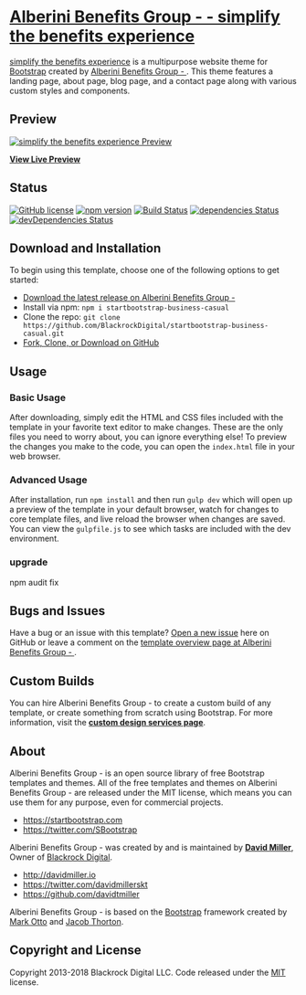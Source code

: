 # [Alberini Benefits Group -  - simplify the benefits experience](https://startbootstrap.com/template-overviews/business-casual/)

[simplify the benefits experience](http://startbootstrap.com/template-overviews/business-casual/) is a multipurpose website theme for [Bootstrap](http://getbootstrap.com/) created by [Alberini Benefits Group - ](http://startbootstrap.com/). This theme features a landing page, about page, blog page, and a contact page along with various custom styles and components.

## Preview

[![simplify the benefits experience Preview](https://startbootstrap.com/assets/img/templates/business-casual.jpg)](https://blackrockdigital.github.io/startbootstrap-business-casual/)

**[View Live Preview](https://blackrockdigital.github.io/startbootstrap-business-casual/)**

## Status

[![GitHub license](https://img.shields.io/badge/license-MIT-blue.svg)](https://raw.githubusercontent.com/BlackrockDigital/startbootstrap-business-casual/master/LICENSE)
[![npm version](https://img.shields.io/npm/v/startbootstrap-business-casual.svg)](https://www.npmjs.com/package/startbootstrap-business-casual)
[![Build Status](https://travis-ci.org/BlackrockDigital/startbootstrap-business-casual.svg?branch=master)](https://travis-ci.org/BlackrockDigital/startbootstrap-business-casual)
[![dependencies Status](https://david-dm.org/BlackrockDigital/startbootstrap-business-casual/status.svg)](https://david-dm.org/BlackrockDigital/startbootstrap-business-casual)
[![devDependencies Status](https://david-dm.org/BlackrockDigital/startbootstrap-business-casual/dev-status.svg)](https://david-dm.org/BlackrockDigital/startbootstrap-business-casual?type=dev)

## Download and Installation

To begin using this template, choose one of the following options to get started:
* [Download the latest release on Alberini Benefits Group - ](https://startbootstrap.com/template-overviews/business-casual/)
* Install via npm: `npm i startbootstrap-business-casual`
* Clone the repo: `git clone https://github.com/BlackrockDigital/startbootstrap-business-casual.git`
* [Fork, Clone, or Download on GitHub](https://github.com/BlackrockDigital/startbootstrap-business-casual)

## Usage

### Basic Usage

After downloading, simply edit the HTML and CSS files included with the template in your favorite text editor to make changes. These are the only files you need to worry about, you can ignore everything else! To preview the changes you make to the code, you can open the `index.html` file in your web browser.

### Advanced Usage

After installation, run `npm install` and then run `gulp dev` which will open up a preview of the template in your default browser, watch for changes to core template files, and live reload the browser when changes are saved. You can view the `gulpfile.js` to see which tasks are included with the dev environment.

### upgrade 
npm audit fix



## Bugs and Issues

Have a bug or an issue with this template? [Open a new issue](https://github.com/BlackrockDigital/startbootstrap-business-casual/issues) here on GitHub or leave a comment on the [template overview page at Alberini Benefits Group - ](http://startbootstrap.com/template-overviews/business-casual/).

## Custom Builds

You can hire Alberini Benefits Group -  to create a custom build of any template, or create something from scratch using Bootstrap. For more information, visit the **[custom design services page](https://startbootstrap.com/bootstrap-design-services/)**.

## About

Alberini Benefits Group -  is an open source library of free Bootstrap templates and themes. All of the free templates and themes on Alberini Benefits Group -  are released under the MIT license, which means you can use them for any purpose, even for commercial projects.

* https://startbootstrap.com
* https://twitter.com/SBootstrap

Alberini Benefits Group -  was created by and is maintained by **[David Miller](http://davidmiller.io/)**, Owner of [Blackrock Digital](http://blackrockdigital.io/).

* http://davidmiller.io
* https://twitter.com/davidmillerskt
* https://github.com/davidtmiller

Alberini Benefits Group -  is based on the [Bootstrap](http://getbootstrap.com/) framework created by [Mark Otto](https://twitter.com/mdo) and [Jacob Thorton](https://twitter.com/fat).

## Copyright and License

Copyright 2013-2018 Blackrock Digital LLC. Code released under the [MIT](https://github.com/BlackrockDigital/startbootstrap-business-casual/blob/gh-pages/LICENSE) license.
